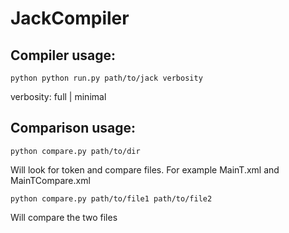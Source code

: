 # JackCompiler

## Compiler usage:

`python python run.py path/to/jack verbosity`

verbosity: full | minimal

## Comparison usage:

`python compare.py path/to/dir`

Will look for token and compare files. For example MainT.xml and MainTCompare.xml

`python compare.py path/to/file1 path/to/file2`

Will compare the two files
